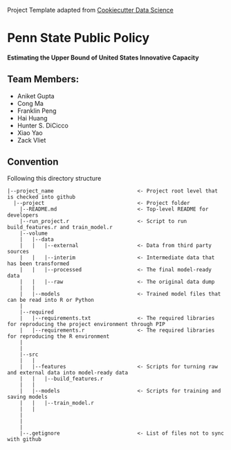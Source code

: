 Project Template adapted from [Cookiecutter Data Science](https://drivendata.github.io/cookiecutter-data-science/)

# Penn State Public Policy
#### Estimating the Upper Bound of United States Innovative Capacity

## Team Members:

* Aniket Gupta
* Cong Ma
* Franklin Peng
* Hai Huang
* Hunter S. DiCicco
* Xiao Yao
* Zack Vliet




## Convention

Following this directory structure
```
|--project_name                           <- Project root level that is checked into github
  |--project                              <- Project folder
    |--README.md                          <- Top-level README for developers
    |--run_project.r                      <- Script to run build_features.r and train_model.r
    |--volume
    |   |--data
    |   |   |--external                   <- Data from third party sources
    |   |   |--interim                    <- Intermediate data that has been transformed
    |   |   |--processed                  <- The final model-ready data
    |   |   |--raw                        <- The original data dump
    |   |
    |   |--models                         <- Trained model files that can be read into R or Python
    |
    |--required
    |   |--requirements.txt               <- The required libraries for reproducing the project environment through PIP
    |   |--requirements.r                 <- The required libraries for reproducing the R environment
    |
    |
    |--src
    |   |
    |   |--features                       <- Scripts for turning raw and external data into model-ready data
    |   |   |--build_features.r
    |   |
    |   |--models                         <- Scripts for training and saving models
    |   |   |--train_model.r
    |   |
    |
    |
    |
    |--.getignore                         <- List of files not to sync with github
```
